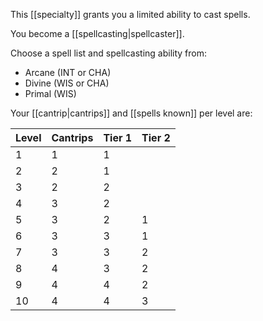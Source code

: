 This [[specialty]] grants you a limited ability to cast spells.

You become a [[spellcasting|spellcaster]]. 

Choose a spell list and spellcasting ability from: 

* Arcane (INT or CHA)
* Divine (WIS or CHA)
* Primal (WIS)

Your [[cantrip|cantrips]] and [[spells known]] per level are:

| Level | Cantrips | Tier 1 | Tier 2 |
| ----- | -------- | ------ | ------ |
| 1     | 1        | 1      |        |
| 2     | 2        | 1      |        |
| 3     | 2        | 2      |        |
| 4     | 3        | 2      |        |
| 5     | 3        | 2      | 1      |
| 6     | 3        | 3      | 1      |
| 7     | 3        | 3      | 2      |
| 8     | 4        | 3      | 2      |
| 9     | 4        | 4      | 2      |
| 10    | 4        | 4      | 3      |
